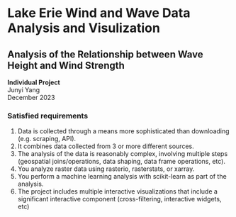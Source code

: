 # Lake Erie Wind and Wave Data Analysis and Visulization
## Analysis of the Relationship between Wave Height and Wind Strength  

__Individual Project__  
Junyi Yang  
December 2023

### Satisfied requirements
1. Data is collected through a means more sophisticated than downloading (e.g. scraping, API).
2. It combines data collected from 3 or more different sources.
3. The analysis of the data is reasonably complex, involving multiple steps (geospatial joins/operations, data shaping, data frame operations, etc).
4. You analyze raster data using rasterio, rasterstats, or xarray.
5. You perform a machine learning analysis with scikit-learn as part of the analysis.
6. The project includes multiple interactive visualizations that include a significant interactive component (cross-filtering, interactive widgets, etc)  

